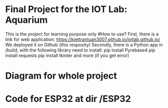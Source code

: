 # Final Project for the IOT Lab: Aquarium
This is the project for learning purpose only
#How to use?
First, there is a link for web application: https://kiettrantuan3007.github.io/iotlab.github.io/
We deployed it on Github (this resposity)
Secondly, there is a Python app in /build, with the following library need to install: 
pip install Pyrebase4
pip install requests
pip install tkinter
and more (if you get error)
# Diagram for whole project

# Code for ESP32 at dir /ESP32

